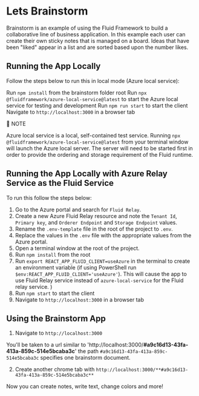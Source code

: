 # Lets Brainstorm

Brainstorm is an example of using the Fluid Framework to build a collaborative line of business application. In this example each user can create their own sticky notes that is managed on a board. Ideas that have been "liked" appear
in a list and are sorted based upon the number likes.

## Running the App Locally 

Follow the steps below to run this in local mode (Azure local service):

Run `npm install` from the brainstorm folder root
Run `npx @fluidframework/azure-local-service@latest` to start the Azure local service for testing and development
Run `npm run start` to start the client
Navigate to `http://localhost:3000` in a browser tab

📝 NOTE

Azure local service is a local, self-contained test service. Running `npx @fluidframework/azure-local-service@latest` from your terminal window will launch the Azure local server. The server will need to be started first in order to provide the ordering and storage requirement of the Fluid runtime.

## Running the App Locally with Azure Relay Service as the Fluid Service

To run this follow the steps below:

1. Go to the Azure portal and search for `Fluid Relay`.
1. Create a new Azure Fluid Relay resource and note the `Tenant Id`, `Primary key`, and `Orderer Endpoint` and `Storage Endpoint` values.
1. Rename the `.env-template` file in the root of the project to `.env`.
1. Replace the values in the `.env` file with the appropriate values from the Azure portal.
1. Open a terminal window at the root of the project.
1. Run `npm install` from the root
1. Run `export REACT_APP_FLUID_CLIENT=useAzure` in the terminal to create an environment variable (if using PowerShell run `$env:REACT_APP_FLUID_CLIENT='useAzure'`). This will cause the app to use Fluid Relay service instead of `azure-local-service` for the Fluid relay service.
)
1. Run `npm start` to start the client
1. Navigate to `http://localhost:3000` in a browser tab

## Using the Brainstorm App

1. Navigate to `http://localhost:3000`

You'll be taken to a url similar to 'http://localhost:3000/**#a9c16d13-43fa-413a-859c-514e5bcaba3c**' the path `#a9c16d13-43fa-413a-859c-514e5bcaba3c` specifies one brainstorm document.

2. Create another chrome tab with `http://localhost:3000/**#a9c16d13-43fa-413a-859c-514e5bcaba3c**`

Now you can create notes, write text, change colors and more!
